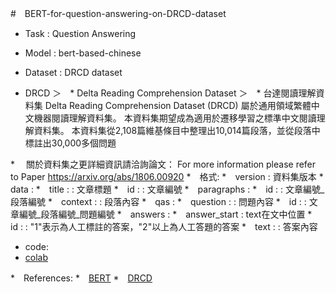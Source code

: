 #　BERT-for-question-answering-on-DRCD-dataset

* Task : Question Answering
* Model : bert-based-chinese
* Dataset : DRCD dataset

* DRCD
 ＞　* Delta Reading Comprehension Dataset
 ＞　* 台達閱讀理解資料集 Delta Reading Comprehension Dataset (DRCD) 屬於通用領域繁體中文機器閱讀理解資料集。 本資料集期望成為適用於遷移學習之標準中文閱讀理解資料集。 本資料集從2,108篇維基條目中整理出10,014篇段落，並從段落中標註出30,000多個問題

 *　 關於資料集之更詳細資訊請洽詢論文： For more information please refer to Paper <https://arxiv.org/abs/1806.00920>
 *　格式:
   *　version : 資料集版本
   *　data :
     *　title : : 文章標題
     *　id : : 文章編號
     *　paragraphs :
       *　id : : 文章編號_段落編號
       *　context : : 段落內容
       *　qas :
         *　question : : 問題內容
         *　id : : 文章編號_段落編號_問題編號
         *　answers :
           *　answer_start : text在文中位置
           *　id : : "1"表示為人工標註的答案，"2"以上為人工答題的答案
           *　text : : 答案內容

* code: 
* [colab](https://colab.research.google.com/drive/17YVCFm0m_JU7BuiliZIsH6LbQDgB1wbX)

*　References:
  *　[BERT](https://arxiv.org/pdf/1810.04805.pdf)
  *　[DRCD](https://arxiv.org/ftp/arxiv/papers/1806/1806.00920.pdf)
